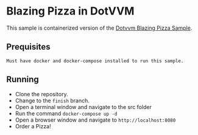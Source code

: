 # Blazing Pizza in DotVVM

This sample is containerized version of the [Dotvvm Blazing Pizza Sample](https://github.com/riganti/dotvvm-samples-blazingpizza). 

## Prequisites

    Must have docker and docker-compose installed to run this sample.

## Running 

- Clone the repository.
- Change to the `finish` branch.
- Open a terminal window and navigate to the src folder
- Run the command `docker-compose up -d `
- Open a browser window and navigate to `http://localhost:8080`
- Order a Pizza!

